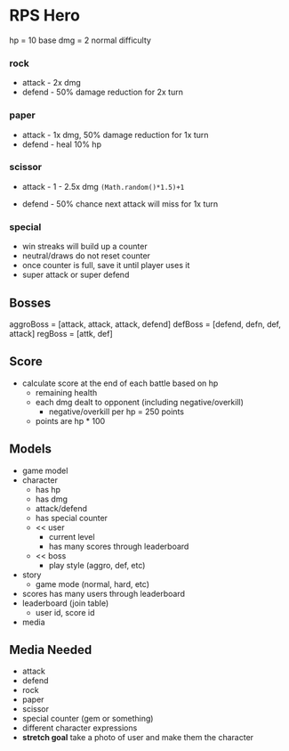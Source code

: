 # RPS Hero

hp = 10
base dmg = 2 normal difficulty

### rock
- attack - 2x dmg
- defend - 50% damage reduction for 2x turn

### paper
- attack - 1x dmg, 50% damage reduction for 1x turn
- defend - heal 10% hp

### scissor
- attack - 1 - 2.5x dmg `(Math.random()*1.5)+1`

- defend - 50% chance next attack will miss for 1x turn

### special
- win streaks will build up a counter
- neutral/draws do not reset counter
- once counter is full, save it until player uses it
 - super attack or super defend

## Bosses
aggroBoss = [attack, attack, attack, defend]
defBoss = [defend, defn, def, attack]
regBoss = [attk, def]

## Score
- calculate score at the end of each battle based on hp
  - remaining health
  - each dmg dealt to opponent (including negative/overkill)
    - negative/overkill per hp = 250 points
  - points are hp * 100

## Models
- game model
- character
  - has hp
  - has dmg
  - attack/defend
  - has special counter
  - << user
    - current level
    - has many scores through leaderboard
  - << boss
    - play style (aggro, def, etc)
- story
  - game mode (normal, hard, etc)
- scores has many users through leaderboard
- leaderboard (join table)
  - user id, score id
- media

## Media Needed
- attack
- defend
- rock
- paper
- scissor
- special counter (gem or something)
- different character expressions
- **stretch goal** take a photo of user and make them the character
